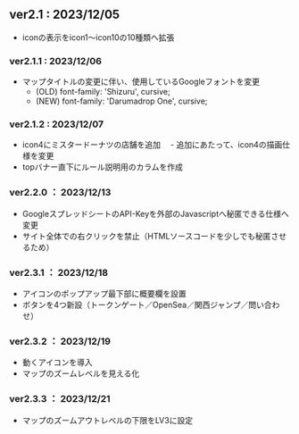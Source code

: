 ## ver2.1 : 2023/12/05
- iconの表示をicon1～icon10の10種類へ拡張

### ver2.1.1 : 2023/12/06
- マップタイトルの変更に伴い、使用しているGoogleフォントを変更
  - (OLD) font-family: 'Shizuru', cursive;
  - (NEW) font-family: 'Darumadrop One', cursive;

### ver2.1.2 : 2023/12/07
- icon4にミスタードーナツの店舗を追加
　- 追加にあたって、icon4の描画仕様を変更
- topバナー直下にルール説明用のカラムを作成

### ver2.2.0 ： 2023/12/13
- GoogleスプレッドシートのAPI-Keyを外部のJavascriptへ秘匿できる仕様へ変更
- サイト全体での右クリックを禁止（HTMLソースコードを少しでも秘匿させるため）

### ver2.3.1 ： 2023/12/18
- アイコンのポップアップ最下部に概要欄を設置
- ボタンを4つ新設（トークンゲート／OpenSea／関西ジャンプ／問い合わせ）

### ver2.3.2 ： 2023/12/19
- 動くアイコンを導入
- マップのズームレベルを見える化

### ver2.3.3 ： 2023/12/21
- マップのズームアウトレベルの下限をLV3に設定
